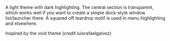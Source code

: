 A light theme with dark highlighting. The central section is transparent, which works well if you want to create a simple dock-style window list/launcher there. A squared off teardrop motif is used in menu highlighting and elsewhere.

Inspired by the void theme (credit luisrafaelgalvez)
